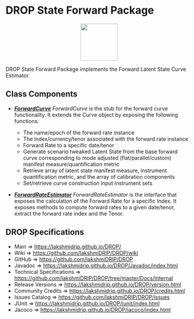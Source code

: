 # DROP State Forward Package

<p align="center"><img src="https://github.com/lakshmiDRIP/DROP/blob/master/DRIP_Logo.gif?raw=true" width="100"></p>

DROP State Forward Package implements the Forward Latent State Curve Estimator.


## Class Components

 * [***ForwardCurve***](https://github.com/lakshmiDRIP/DROP/tree/master/src/main/java/org/drip/state/forward/ForwardCurve.java)
 <i>ForwardCurve</i> is the stub for the forward curve functionality. It extends the Curve object by exposing
 the following functions:
 	* The name/epoch of the forward rate instance
 	* The index/currency/tenor associated with the forward rate instance
 	* Forward Rate to a specific date/tenor
 	* Generate scenario tweaked Latent State from the base forward curve corresponding to mode adjusted
 		(flat/parallel/custom) manifest measure/quantification metric
 	* Retrieve array of latent state manifest measure, instrument quantification metric, and the array of
 		calibration components
 	* Set/retrieve curve construction input instrument sets

 * [***ForwardRateEstimator***](https://github.com/lakshmiDRIP/DROP/tree/master/src/main/java/org/drip/state/forward/ForwardRateEstimator.java)
 <i>ForwardRateEstimator</i> is the interface that exposes the calculation of the Forward Rate for a specific
 Index. It exposes methods to compute forward rates to a given date/tenor, extract the forward rate index and
 the Tenor.


## DROP Specifications

 * Main                     => https://lakshmidrip.github.io/DROP/
 * Wiki                     => https://github.com/lakshmiDRIP/DROP/wiki
 * GitHub                   => https://github.com/lakshmiDRIP/DROP
 * Javadoc                  => https://lakshmidrip.github.io/DROP/Javadoc/index.html
 * Technical Specifications => https://github.com/lakshmiDRIP/DROP/tree/master/Docs/Internal
 * Release Versions         => https://lakshmidrip.github.io/DROP/version.html
 * Community Credits        => https://lakshmidrip.github.io/DROP/credits.html
 * Issues Catalog           => https://github.com/lakshmiDRIP/DROP/issues
 * JUnit                    => https://lakshmidrip.github.io/DROP/junit/index.html
 * Jacoco                   => https://lakshmidrip.github.io/DROP/jacoco/index.html
